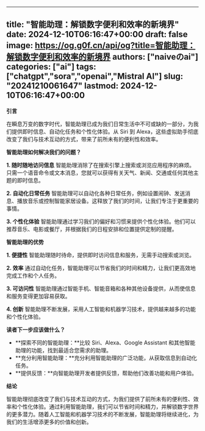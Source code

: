 
---
title: "智能助理：解锁数字便利和效率的新境界"
date: 2024-12-10T06:16:47+00:00
draft: false
image: https://og.g0f.cn/api/og?title=智能助理：解锁数字便利和效率的新境界
authors: ["naiveのai"]
categories: ["ai"]
tags: ["chatgpt","sora","openai","Mistral AI"]
slug: "20241210061647"
lastmod: 2024-12-10T06:16:47+00:00
---
**引言**

在瞬息万变的数字时代，智能助理已成为我们日常生活中不可或缺的一部分，为我们提供即时信息、自动化任务和个性化体验。从 Siri 到 Alexa，这些虚拟助手彻底改变了我们与技术互动的方式，带来了前所未有的便利性和效率。

**智能助理如何解决我们的问题？**

**1. 随时随地访问信息**
智能助理消除了在搜索引擎上搜索或浏览应用程序的麻烦。只需一个语音命令或文本消息，您就可以获得有关天气、新闻、交通或任何其他主题的即时信息。

**2. 自动化日常任务**
智能助理可以自动化各种日常任务，例如设置闹钟、发送消息、播放音乐或控制智能家居设备。这释放了我们的时间，让我们专注于更重要的事情。

**3. 个性化体验**
智能助理通过学习我们的偏好和习惯来提供个性化体验。他们可以推荐音乐、电影或餐厅，并根据我们的日程安排和位置提供定制的提醒。

**智能助理的优势**

**1. 便捷性**
智能助理随时待命，提供即时访问信息和服务，无需手动搜索或浏览。

**2. 效率**
通过自动化任务，智能助理可以节省我们的时间和精力，让我们更高效地完成工作和个人任务。

**3. 可访问性**
智能助理通过智能手机、智能音箱和各种其他设备提供，从而使信息和服务变得更加容易获取。

**4. 创新**
智能助理不断发展，采用人工智能和机器学习技术，提供越来越多的功能和个性化体验。

**读者下一步应该做什么？**

* **探索不同的智能助理：**比较 Siri、Alexa、Google Assistant 和其他智能助理的功能，找到最适合您需求的助理。
* **充分利用智能助理：**充分利用智能助理的广泛功能，从获取信息到自动化任务。
* **提供反馈：**向智能助理开发者提供反馈，帮助他们改善功能和用户体验。

**结论**

智能助理彻底改变了我们与技术互动的方式，为我们提供了前所未有的便利性、效率和个性化体验。通过利用智能助理，我们可以节省时间和精力，并解锁数字世界的更多潜力。随着人工智能和机器学习技术的不断发展，智能助理将继续进化，为我们的生活增添更多的价值和创新。